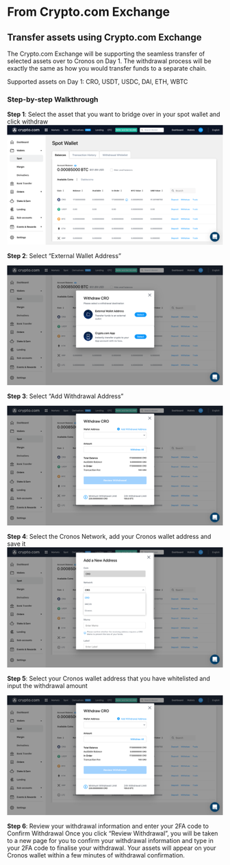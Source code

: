# From Crypto.com Exchange

## Transfer assets using Crypto.com Exchange

The Crypto.com Exchange will be supporting the seamless transfer of selected assets over to Cronos on Day 1. The withdrawal process will be exactly the same as how you would transfer funds to a separate chain.

Supported assets on Day 1: CRO, USDT, USDC, DAI, ETH, WBTC

### Step-by-step Walkthrough

**Step 1**: Select the asset that you want to bridge over in your spot wallet and click withdraw ![centered image](../assets/cdcex1.png)

**Step 2**: Select “External Wallet Address”

![centered image](../assets/cdcex2.png)

**Step 3**: Select “Add Withdrawal Address”

![centered image](<../assets/cdcex3 (1).png>)

**Step 4**: Select the Cronos Network, add your Cronos wallet address and save it ![centered image](../assets/cdcex4.png)

**Step 5**: Select your Cronos wallet address that you have whitelisted and input the withdrawal amount

![centered image](<../assets/cdcex3 (1) (1) (1).png>)

**Step 6**: Review your withdrawal information and enter your 2FA code to Confirm Withdrawal Once you click “Review Withdrawal”, you will be taken to a new page for you to confirm your withdrawal information and type in your 2FA code to finalise your withdrawal. Your assets will appear on your Cronos wallet within a few minutes of withdrawal confirmation.
